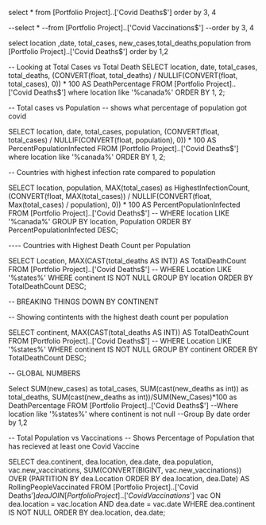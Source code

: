 select * 
from [Portfolio Project]..['Covid Deaths$']
order by 3, 4


--select * 
--from [Portfolio Project]..['Covid Vaccinations$']
--order by 3, 4


select location ,date, total_cases, new_cases,total_deaths,population
from [Portfolio Project]..['Covid Deaths$']
order by 1,2

-- Looking at Total Cases vs Total Death
SELECT 
    location,
    date,
    total_cases,
    total_deaths,
    (CONVERT(float, total_deaths) / NULLIF(CONVERT(float, total_cases), 0)) * 100 AS DeathPercentage
FROM [Portfolio Project]..['Covid Deaths$']
where location like '%canada%'
ORDER BY 1, 2;


-- Total cases vs Population
-- shows what percentage of population got covid

SELECT 
    location,
    date,
    total_cases,
    population,
    (CONVERT(float, total_cases) / NULLIF(CONVERT(float, population), 0)) * 100 AS PercentPopulationInfected
FROM [Portfolio Project]..['Covid Deaths$']
where location like '%canada%'
ORDER BY 1, 2;

-- Countries with highest infection rate compared to population 

SELECT 
    location,
    population,
    MAX(total_cases) as HighestInfectionCount,
    (CONVERT(float, MAX(total_cases)) / NULLIF(CONVERT(float, Max(total_cases) / population), 0)) * 100 AS PercentPopulationInfected
FROM [Portfolio Project]..['Covid Deaths$']
-- WHERE location LIKE '%canada%'
GROUP BY location, Population
ORDER BY PercentPopulationInfected DESC;


---- Countries with Highest Death Count per Population

SELECT 
    Location,
    MAX(CAST(total_deaths AS INT)) AS TotalDeathCount
FROM [Portfolio Project]..['Covid Deaths$']
-- WHERE Location LIKE '%states%'
WHERE continent IS NOT NULL 
GROUP BY location
ORDER BY TotalDeathCount DESC;

-- BREAKING THINGS DOWN BY CONTINENT

-- Showing contintents with the highest death count per population

SELECT 
    continent,
    MAX(CAST(total_deaths AS INT)) AS TotalDeathCount
FROM [Portfolio Project]..['Covid Deaths$']
-- WHERE Location LIKE '%states%'
WHERE continent IS NOT NULL 
GROUP BY continent
ORDER BY TotalDeathCount DESC;


-- GLOBAL NUMBERS

Select SUM(new_cases) as total_cases, SUM(cast(new_deaths as int)) as total_deaths, SUM(cast(new_deaths as int))/SUM(New_Cases)*100 as DeathPercentage
FROM [Portfolio Project]..['Covid Deaths$']
--Where location like '%states%'
where continent is not null 
--Group By date
order by 1,2

-- Total Population vs Vaccinations
-- Shows Percentage of Population that has recieved at least one Covid Vaccine

SELECT 
    dea.continent,
    dea.location,
    dea.date,
    dea.population,
    vac.new_vaccinations,
    SUM(CONVERT(BIGINT, vac.new_vaccinations)) OVER (PARTITION BY dea.Location ORDER BY dea.location, dea.Date) AS RollingPeopleVaccinated
FROM 
    [Portfolio Project]..['Covid Deaths$'] dea
JOIN 
    [Portfolio Project]..['Covid Vaccinations$'] vac ON dea.location = vac.location AND dea.date = vac.date
WHERE 
    dea.continent IS NOT NULL 
ORDER BY 
    dea.location, dea.date;
